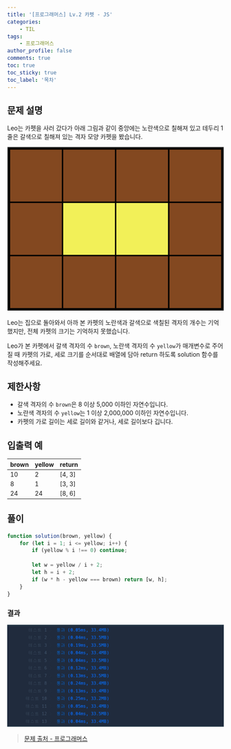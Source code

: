 ```yaml
---
title: '[프로그래머스] Lv.2 카펫 - JS'
categories:
    - TIL
tags:
    - 프로그래머스
author_profile: false
comments: true
toc: true
toc_sticky: true
toc_label: '목차'
---
```


## 문제 설명

Leo는 카펫을 사러 갔다가 아래 그림과 같이 중앙에는 노란색으로 칠해져 있고 테두리 1줄은 갈색으로 칠해져 있는 격자 모양 카펫을 봤습니다.

![desc1](/assets/images/2023/10/05/algorithm-87-desc1.png)

Leo는 집으로 돌아와서 아까 본 카펫의 노란색과 갈색으로 색칠된 격자의 개수는 기억했지만, 전체 카펫의 크기는 기억하지 못했습니다.

Leo가 본 카펫에서 갈색 격자의 수 `brown`, 노란색 격자의 수 `yellow`가 매개변수로 주어질 때 카펫의 가로, 세로 크기를 순서대로 배열에 담아 return 하도록 solution 함수를 작성해주세요.

## 제한사항

-   갈색 격자의 수 `brown`은 8 이상 5,000 이하인 자연수입니다.
-   노란색 격자의 수 `yellow`는 1 이상 2,000,000 이하인 자연수입니다.
-   카펫의 가로 길이는 세로 길이와 같거나, 세로 길이보다 깁니다.

## 입출력 예

| brown | yellow | return |
| ----- | ------ | ------ |
| 10    | 2      | [4, 3] |
| 8     | 1      | [3, 3] |
| 24    | 24     | [8, 6] |

## 풀이

```javascript
function solution(brown, yellow) {
    for (let i = 1; i <= yellow; i++) {
        if (yellow % i !== 0) continue;

        let w = yellow / i + 2;
        let h = i + 2;
        if (w * h - yellow === brown) return [w, h];
    }
}
```

### 결과

![result1](/assets/images/2023/10/05/algorithm-87-result1.png)

> [문제 출처 - 프로그래머스](https://school.programmers.co.kr/learn/courses/30/lessons/42842)
